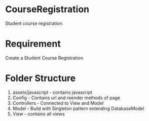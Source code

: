 # CourseRegistration
Student course registration 

# Requirement
Create a Student Course Registration

# Folder Structure
1. assets/javascript - contains javascript
2. Config - Contains url and reender methods of page
3. Controllers - Connected to View and Model
4. Model - Build with Singleton pattern extending DatabaseModel
5. View - contains all views
